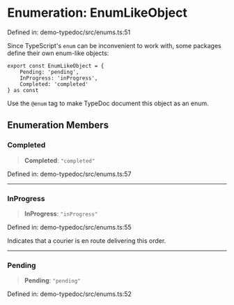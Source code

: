 # Enumeration: EnumLikeObject

Defined in: demo-typedoc/src/enums.ts:51

Since TypeScript's `enum` can be inconvenient to work with, some packages define their own enum-like objects:

```
export const EnumLikeObject = {
    Pending: 'pending',
    InProgress: 'inProgress',
    Completed: 'completed'
} as const
```

Use the `@enum` tag to make TypeDoc document this object as an enum.

## Enumeration Members

### Completed

> **Completed**: `"completed"`

Defined in: demo-typedoc/src/enums.ts:57

***

### InProgress

> **InProgress**: `"inProgress"`

Defined in: demo-typedoc/src/enums.ts:55

Indicates that a courier is en route delivering this order.

***

### Pending

> **Pending**: `"pending"`

Defined in: demo-typedoc/src/enums.ts:52
